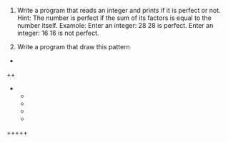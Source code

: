 1. Write a program that reads an integer and prints if it is perfect or not.
Hint: The number is perfect if the sum of its factors is equal to the number itself.
Examole: 
Enter an integer: 28
28 is perfect.
Enter an integer: 16
16 is not perfect.


2. Write a program that draw this pattern

  +  
 ++  
+ +  
  +  
  +  
  +  
+++++